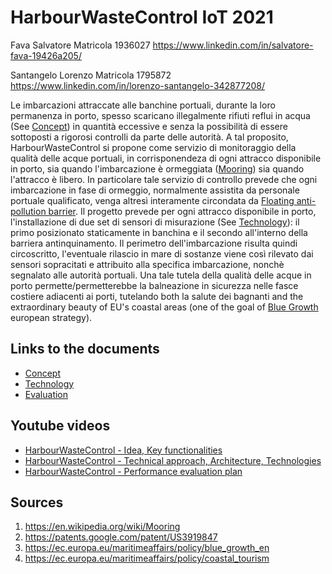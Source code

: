 # HarbourWasteControl IoT 2021

Fava Salvatore Matricola 1936027
https://www.linkedin.com/in/salvatore-fava-19426a205/

Santangelo Lorenzo Matricola 1795872
https://www.linkedin.com/in/lorenzo-santangelo-342877208/

Le imbarcazioni attraccate alle banchine portuali, durante la loro permanenza in porto, spesso scaricano illegalmente rifiuti reflui in acqua (See [Concept](/Concept.md)) in quantità eccessive e senza la possibilità di essere sottoposti a rigorosi controlli da parte delle autorità. A tal proposito, HarbourWasteControl si propone come servizio di monitoraggio della qualità delle acque portuali, in corrisponendeza di ogni attracco disponibile in porto, sia quando l'imbarcazione è ormeggiata ([Mooring](https://en.wikipedia.org/wiki/Mooring)) sia quando l'attracco è libero. In particolare tale servizio di controllo prevede che ogni imbarcazione in fase di ormeggio, normalmente assistita da personale portuale qualificato, venga altresì interamente circondata da [Floating anti-pollution barrier](https://patents.google.com/patent/US3919847). Il progetto prevede per ogni attracco disponibile in porto, l'installazione di due set di sensori di misurazione (See [Technology](/Technology.md)): il primo posizionato staticamente in banchina e il secondo all'interno della barriera antinquinamento. Il perimetro dell'imbarcazione risulta quindi circoscritto, l'eventuale rilascio in mare di sostanze viene così rilevato dai sensori sopracitati e attribuito alla specifica imbarcazione, nonchè  segnalato alle autorità portuali. Una tale tutela della qualità delle acque in porto permette/permetterebbe la balneazione in sicurezza nelle fasce costiere adiacenti ai porti, tutelando both la salute dei bagnanti and the extraordinary beauty of EU's coastal areas (one of the goal of [Blue Growth](https://ec.europa.eu/maritimeaffairs/policy/coastal_tourism) european strategy).

## Links to the documents
* [Concept](/Concept.md)
* [Technology](/Technology.md)
* [Evaluation](/Evaluation.md)

## Youtube videos
* [HarbourWasteControl - Idea, Key functionalities](https://www.youtube.com/watch?v=1RTiaTGuKnM)
* [HarbourWasteControl - Technical approach, Architecture, Technologies](https://www.youtube.com/watch?v=1RTiaTGuKnM)
* [HarbourWasteControl - Performance evaluation plan](https://www.youtube.com/watch?v=1RTiaTGuKnM)

## Sources
1. https://en.wikipedia.org/wiki/Mooring
2. https://patents.google.com/patent/US3919847
3. https://ec.europa.eu/maritimeaffairs/policy/blue_growth_en
4. https://ec.europa.eu/maritimeaffairs/policy/coastal_tourism
